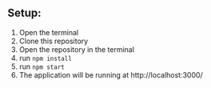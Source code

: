 ## Setup:

1. Open the terminal
1. Clone this repository
1. Open the repository in the terminal
1. run `npm install`
1. run `npm start`
1. The application will be running at http://localhost:3000/